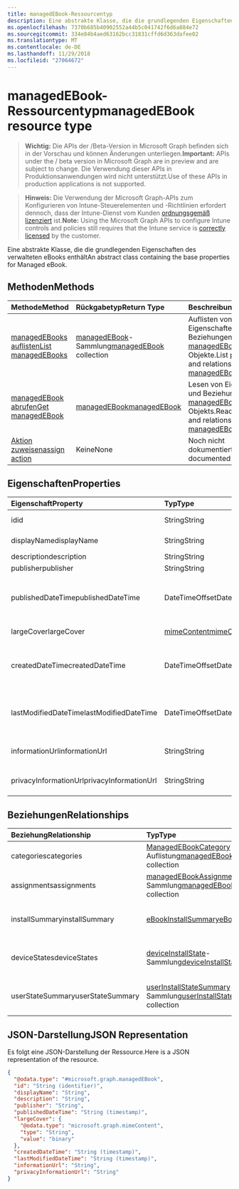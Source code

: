 ```yaml
---
title: managedEBook-Ressourcentyp
description: Eine abstrakte Klasse, die die grundlegenden Eigenschaften des verwalteten eBooks enthält
ms.openlocfilehash: 7370b685b40902552a44b5c041742f6d6a884e72
ms.sourcegitcommit: 334e84b4aed63162bcc31831cffd6d363dafee02
ms.translationtype: MT
ms.contentlocale: de-DE
ms.lasthandoff: 11/29/2018
ms.locfileid: "27064672"
---
```

# <a name="managedebook-resource-type"></a><span data-ttu-id="639cf-103">managedEBook-Ressourcentyp</span><span class="sxs-lookup"><span data-stu-id="639cf-103">managedEBook resource type</span></span>

> <span data-ttu-id="639cf-104">**Wichtig:** Die APIs der /Beta-Version in Microsoft Graph befinden sich in der Vorschau und können Änderungen unterliegen.</span><span class="sxs-lookup"><span data-stu-id="639cf-104">**Important:** APIs under the / beta version in Microsoft Graph are in preview and are subject to change.</span></span> <span data-ttu-id="639cf-105">Die Verwendung dieser APIs in Produktionsanwendungen wird nicht unterstützt.</span><span class="sxs-lookup"><span data-stu-id="639cf-105">Use of these APIs in production applications is not supported.</span></span>

> <span data-ttu-id="639cf-106">**Hinweis:** Die Verwendung der Microsoft Graph-APIs zum Konfigurieren von Intune-Steuerelementen und -Richtlinien erfordert dennoch, dass der Intune-Dienst vom Kunden [ordnungsgemäß lizenziert](https://go.microsoft.com/fwlink/?linkid=839381) ist.</span><span class="sxs-lookup"><span data-stu-id="639cf-106">**Note:** Using the Microsoft Graph APIs to configure Intune controls and policies still requires that the Intune service is [correctly licensed](https://go.microsoft.com/fwlink/?linkid=839381) by the customer.</span></span>

<span data-ttu-id="639cf-107">Eine abstrakte Klasse, die die grundlegenden Eigenschaften des verwalteten eBooks enthält</span><span class="sxs-lookup"><span data-stu-id="639cf-107">An abstract class containing the base properties for Managed eBook.</span></span>
## <a name="methods"></a><span data-ttu-id="639cf-108">Methoden</span><span class="sxs-lookup"><span data-stu-id="639cf-108">Methods</span></span>
|<span data-ttu-id="639cf-109">Methode</span><span class="sxs-lookup"><span data-stu-id="639cf-109">Method</span></span>|<span data-ttu-id="639cf-110">Rückgabetyp</span><span class="sxs-lookup"><span data-stu-id="639cf-110">Return Type</span></span>|<span data-ttu-id="639cf-111">Beschreibung</span><span class="sxs-lookup"><span data-stu-id="639cf-111">Description</span></span>|
|:---|:---|:---|
|[<span data-ttu-id="639cf-112">managedEBooks auflisten</span><span class="sxs-lookup"><span data-stu-id="639cf-112">List managedEBooks</span></span>](../api/intune-books-managedebook-list.md)|<span data-ttu-id="639cf-113">[managedEBook](../resources/intune-books-managedebook.md)-Sammlung</span><span class="sxs-lookup"><span data-stu-id="639cf-113">[managedEBook](../resources/intune-books-managedebook.md) collection</span></span>|<span data-ttu-id="639cf-114">Auflisten von Eigenschaften und Beziehungen der [managedEBook](../resources/intune-books-managedebook.md)-Objekte.</span><span class="sxs-lookup"><span data-stu-id="639cf-114">List properties and relationships of the [managedEBook](../resources/intune-books-managedebook.md) objects.</span></span>|
|[<span data-ttu-id="639cf-115">managedEBook abrufen</span><span class="sxs-lookup"><span data-stu-id="639cf-115">Get managedEBook</span></span>](../api/intune-books-managedebook-get.md)|[<span data-ttu-id="639cf-116">managedEBook</span><span class="sxs-lookup"><span data-stu-id="639cf-116">managedEBook</span></span>](../resources/intune-books-managedebook.md)|<span data-ttu-id="639cf-117">Lesen von Eigenschaften und Beziehungen des [managedEBook](../resources/intune-books-managedebook.md)-Objekts.</span><span class="sxs-lookup"><span data-stu-id="639cf-117">Read properties and relationships of the [managedEBook](../resources/intune-books-managedebook.md) object.</span></span>|
|[<span data-ttu-id="639cf-118">Aktion zuweisen</span><span class="sxs-lookup"><span data-stu-id="639cf-118">assign action</span></span>](../api/intune-books-managedebook-assign.md)|<span data-ttu-id="639cf-119">Keine</span><span class="sxs-lookup"><span data-stu-id="639cf-119">None</span></span>|<span data-ttu-id="639cf-120">Noch nicht dokumentiert</span><span class="sxs-lookup"><span data-stu-id="639cf-120">Not yet documented</span></span>|

## <a name="properties"></a><span data-ttu-id="639cf-121">Eigenschaften</span><span class="sxs-lookup"><span data-stu-id="639cf-121">Properties</span></span>
|<span data-ttu-id="639cf-122">Eigenschaft</span><span class="sxs-lookup"><span data-stu-id="639cf-122">Property</span></span>|<span data-ttu-id="639cf-123">Typ</span><span class="sxs-lookup"><span data-stu-id="639cf-123">Type</span></span>|<span data-ttu-id="639cf-124">Beschreibung</span><span class="sxs-lookup"><span data-stu-id="639cf-124">Description</span></span>|
|:---|:---|:---|
|<span data-ttu-id="639cf-125">id</span><span class="sxs-lookup"><span data-stu-id="639cf-125">id</span></span>|<span data-ttu-id="639cf-126">String</span><span class="sxs-lookup"><span data-stu-id="639cf-126">String</span></span>|<span data-ttu-id="639cf-127">Schlüssel der Entität</span><span class="sxs-lookup"><span data-stu-id="639cf-127">Key of the entity.</span></span>|
|<span data-ttu-id="639cf-128">displayName</span><span class="sxs-lookup"><span data-stu-id="639cf-128">displayName</span></span>|<span data-ttu-id="639cf-129">String</span><span class="sxs-lookup"><span data-stu-id="639cf-129">String</span></span>|<span data-ttu-id="639cf-130">Name des E-Books</span><span class="sxs-lookup"><span data-stu-id="639cf-130">Name of the eBook.</span></span>|
|<span data-ttu-id="639cf-131">description</span><span class="sxs-lookup"><span data-stu-id="639cf-131">description</span></span>|<span data-ttu-id="639cf-132">String</span><span class="sxs-lookup"><span data-stu-id="639cf-132">String</span></span>|<span data-ttu-id="639cf-133">Beschreibung</span><span class="sxs-lookup"><span data-stu-id="639cf-133">Description.</span></span>|
|<span data-ttu-id="639cf-134">publisher</span><span class="sxs-lookup"><span data-stu-id="639cf-134">publisher</span></span>|<span data-ttu-id="639cf-135">String</span><span class="sxs-lookup"><span data-stu-id="639cf-135">String</span></span>|<span data-ttu-id="639cf-136">Herausgeber</span><span class="sxs-lookup"><span data-stu-id="639cf-136">Publisher.</span></span>|
|<span data-ttu-id="639cf-137">publishedDateTime</span><span class="sxs-lookup"><span data-stu-id="639cf-137">publishedDateTime</span></span>|<span data-ttu-id="639cf-138">DateTimeOffset</span><span class="sxs-lookup"><span data-stu-id="639cf-138">DateTimeOffset</span></span>|<span data-ttu-id="639cf-139">Datum und Uhrzeit der Veröffentlichung des E-Books.</span><span class="sxs-lookup"><span data-stu-id="639cf-139">The date and time when the eBook was published.</span></span>|
|<span data-ttu-id="639cf-140">largeCover</span><span class="sxs-lookup"><span data-stu-id="639cf-140">largeCover</span></span>|[<span data-ttu-id="639cf-141">mimeContent</span><span class="sxs-lookup"><span data-stu-id="639cf-141">mimeContent</span></span>](../resources/intune-shared-mimecontent.md)|<span data-ttu-id="639cf-142">Umschlagbild des Buchs</span><span class="sxs-lookup"><span data-stu-id="639cf-142">Book cover.</span></span>|
|<span data-ttu-id="639cf-143">createdDateTime</span><span class="sxs-lookup"><span data-stu-id="639cf-143">createdDateTime</span></span>|<span data-ttu-id="639cf-144">DateTimeOffset</span><span class="sxs-lookup"><span data-stu-id="639cf-144">DateTimeOffset</span></span>|<span data-ttu-id="639cf-145">Datum und Uhrzeit der Erstellung der E-Book-Datei.</span><span class="sxs-lookup"><span data-stu-id="639cf-145">The date and time when the eBook file was created.</span></span>|
|<span data-ttu-id="639cf-146">lastModifiedDateTime</span><span class="sxs-lookup"><span data-stu-id="639cf-146">lastModifiedDateTime</span></span>|<span data-ttu-id="639cf-147">DateTimeOffset</span><span class="sxs-lookup"><span data-stu-id="639cf-147">DateTimeOffset</span></span>|<span data-ttu-id="639cf-148">Datum und Uhrzeit der letzten Änderung des E-Books.</span><span class="sxs-lookup"><span data-stu-id="639cf-148">The date and time when the eBook was last modified.</span></span>|
|<span data-ttu-id="639cf-149">informationUrl</span><span class="sxs-lookup"><span data-stu-id="639cf-149">informationUrl</span></span>|<span data-ttu-id="639cf-150">String</span><span class="sxs-lookup"><span data-stu-id="639cf-150">String</span></span>|<span data-ttu-id="639cf-151">URL zur Seite mit weiteren Informationen.</span><span class="sxs-lookup"><span data-stu-id="639cf-151">The more information Url.</span></span>|
|<span data-ttu-id="639cf-152">privacyInformationUrl</span><span class="sxs-lookup"><span data-stu-id="639cf-152">privacyInformationUrl</span></span>|<span data-ttu-id="639cf-153">String</span><span class="sxs-lookup"><span data-stu-id="639cf-153">String</span></span>|<span data-ttu-id="639cf-154">URL zur Datenschutzerklärung</span><span class="sxs-lookup"><span data-stu-id="639cf-154">The privacy statement Url.</span></span>|

## <a name="relationships"></a><span data-ttu-id="639cf-155">Beziehungen</span><span class="sxs-lookup"><span data-stu-id="639cf-155">Relationships</span></span>
|<span data-ttu-id="639cf-156">Beziehung</span><span class="sxs-lookup"><span data-stu-id="639cf-156">Relationship</span></span>|<span data-ttu-id="639cf-157">Typ</span><span class="sxs-lookup"><span data-stu-id="639cf-157">Type</span></span>|<span data-ttu-id="639cf-158">Beschreibung</span><span class="sxs-lookup"><span data-stu-id="639cf-158">Description</span></span>|
|:---|:---|:---|
|<span data-ttu-id="639cf-159">categories</span><span class="sxs-lookup"><span data-stu-id="639cf-159">categories</span></span>|<span data-ttu-id="639cf-160">[ManagedEBookCategory](../resources/intune-books-managedebookcategory.md) -Auflistung</span><span class="sxs-lookup"><span data-stu-id="639cf-160">[managedEBookCategory](../resources/intune-books-managedebookcategory.md) collection</span></span>|<span data-ttu-id="639cf-161">Die Liste der Kategorien für e-Book.</span><span class="sxs-lookup"><span data-stu-id="639cf-161">The list of categories for this eBook.</span></span>|
|<span data-ttu-id="639cf-162">assignments</span><span class="sxs-lookup"><span data-stu-id="639cf-162">assignments</span></span>|<span data-ttu-id="639cf-163">[managedEBookAssignment](../resources/intune-books-managedebookassignment.md)-Sammlung</span><span class="sxs-lookup"><span data-stu-id="639cf-163">[managedEBookAssignment](../resources/intune-books-managedebookassignment.md) collection</span></span>|<span data-ttu-id="639cf-164">Die Liste der Zuweisungen für dieses E-Book.</span><span class="sxs-lookup"><span data-stu-id="639cf-164">The list of assignments for this eBook.</span></span>|
|<span data-ttu-id="639cf-165">installSummary</span><span class="sxs-lookup"><span data-stu-id="639cf-165">installSummary</span></span>|[<span data-ttu-id="639cf-166">eBookInstallSummary</span><span class="sxs-lookup"><span data-stu-id="639cf-166">eBookInstallSummary</span></span>](../resources/intune-books-ebookinstallsummary.md)|<span data-ttu-id="639cf-167">Die Installationszusammenfassung für die mobile App.</span><span class="sxs-lookup"><span data-stu-id="639cf-167">Mobile App Install Summary.</span></span>|
|<span data-ttu-id="639cf-168">deviceStates</span><span class="sxs-lookup"><span data-stu-id="639cf-168">deviceStates</span></span>|<span data-ttu-id="639cf-169">[deviceInstallState](../resources/intune-books-deviceinstallstate.md)-Sammlung</span><span class="sxs-lookup"><span data-stu-id="639cf-169">[deviceInstallState](../resources/intune-books-deviceinstallstate.md) collection</span></span>|<span data-ttu-id="639cf-170">Die Liste der Installationsstatus für das E-Book.</span><span class="sxs-lookup"><span data-stu-id="639cf-170">The list of installation states for this eBook.</span></span>|
|<span data-ttu-id="639cf-171">userStateSummary</span><span class="sxs-lookup"><span data-stu-id="639cf-171">userStateSummary</span></span>|<span data-ttu-id="639cf-172">[userInstallStateSummary](../resources/intune-books-userinstallstatesummary.md)-Sammlung</span><span class="sxs-lookup"><span data-stu-id="639cf-172">[userInstallStateSummary](../resources/intune-books-userinstallstatesummary.md) collection</span></span>|<span data-ttu-id="639cf-173">Die Liste der Installationsstatus für das E-Book.</span><span class="sxs-lookup"><span data-stu-id="639cf-173">The list of installation states for this eBook.</span></span>|

## <a name="json-representation"></a><span data-ttu-id="639cf-174">JSON-Darstellung</span><span class="sxs-lookup"><span data-stu-id="639cf-174">JSON Representation</span></span>
<span data-ttu-id="639cf-175">Es folgt eine JSON-Darstellung der Ressource.</span><span class="sxs-lookup"><span data-stu-id="639cf-175">Here is a JSON representation of the resource.</span></span>
<!-- {
  "blockType": "resource",
  "keyProperty": "id",
  "@odata.type": "microsoft.graph.managedEBook"
}
-->
``` json
{
  "@odata.type": "#microsoft.graph.managedEBook",
  "id": "String (identifier)",
  "displayName": "String",
  "description": "String",
  "publisher": "String",
  "publishedDateTime": "String (timestamp)",
  "largeCover": {
    "@odata.type": "microsoft.graph.mimeContent",
    "type": "String",
    "value": "binary"
  },
  "createdDateTime": "String (timestamp)",
  "lastModifiedDateTime": "String (timestamp)",
  "informationUrl": "String",
  "privacyInformationUrl": "String"
}
```





